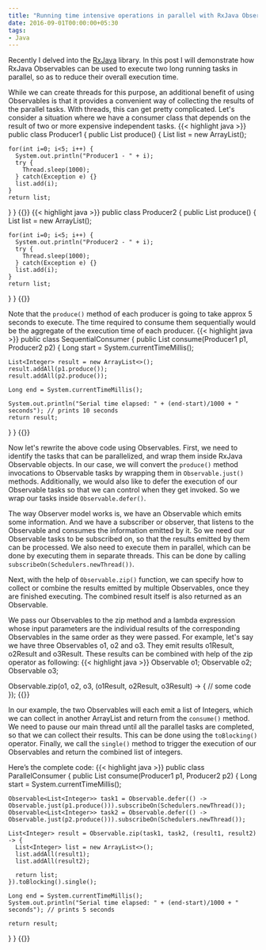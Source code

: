 ```yaml
---
title: "Running time intensive operations in parallel with RxJava Observables"
date: 2016-09-01T00:00:00+05:30
tags:
- Java
---
```

Recently I delved into the [RxJava](https://github.com/ReactiveX/RxJava) library. In this post I will demonstrate how RxJava Observables can be used to execute two long running tasks in parallel, so as to reduce their overall execution time.

While we can create threads for this purpose, an additional benefit of using Observables is that it provides a convenient way of collecting the results of the parallel tasks. With threads, this can get pretty complicated.
Let's consider a situation where we have a consumer class that depends on the result of two or more expensive independent tasks.
{{< highlight java  >}}
public class Producer1 {
  public List<Integer> produce() {
    List<Integer> list = new ArrayList<Integer>();
    
    for(int i=0; i<5; i++) {
      System.out.println("Producer1 - " + i);
      try {
        Thread.sleep(1000);
      } catch(Exception e) {}
      list.add(i);
    }
    return list;
  }
}
{{</highlight>}}
{{< highlight java  >}}
public class Producer2 {
  public List<Integer> produce() {
    List<Integer> list = new ArrayList<Integer>();
    
    for(int i=0; i<5; i++) {
      System.out.println("Producer2 - " + i);
      try {
        Thread.sleep(1000);
      } catch(Exception e) {}
      list.add(i);
    }
    return list;
  }
}
{{</highlight>}}

Note that the `produce()` method of each producer is going to take approx 5 seconds to execute. The time required to consume them sequentially would be the aggregate of the execution time of each producer.
{{< highlight java  >}}
public class SequentialConsumer {
  public List<Integer> consume(Producer1 p1, Producer2 p2) {
    Long start = System.currentTimeMillis();
    
    List<Integer> result = new ArrayList<>();
    result.addAll(p1.produce());
    result.addAll(p2.produce());
    
    Long end = System.currentTimeMillis();
    
    System.out.println("Serial time elapsed: " + (end-start)/1000 + " seconds"); // prints 10 seconds
    return result;
  }
}
{{</highlight>}}

Now let's rewrite the above code using Observables. First, we need to identify the tasks that can be parallelized, and wrap them inside RxJava Observable objects. In our case, we will convert the `produce()` method invocations to Observable tasks by wrapping them in `Observable.just()` methods. Additionally, we would also like to defer the execution of our Observable tasks so that we can control when they get invoked. So we wrap our tasks inside `Observable.defer()`.

The way Observer model works is, we have an Observable which emits some information. And we have a subscriber or observer, that listens to the Observable and consumes the information emitted by it. So we need our Observable tasks to be subscribed on, so that the results emitted by them can be processed. We also need to execute them in parallel, which can be done by executing them in separate threads. This can be done by calling `subscribeOn(Schedulers.newThread())`.

Next, with the help of `Observable.zip()` function, we can specify how to collect or combine the results emitted by multiple Observables, once they are finished executing. The combined result itself is also returned as an Observable.

We pass our Observables to the zip method and a lambda expression whose input parameters are the individual results of the corresponding Observables in the same order as they were passed. For example, let's say we have three Observables o1, o2 and o3. They emit results o1Result, o2Result and o3Result. These results can be combined with help of the zip operator as following:
{{< highlight java  >}}
Observable<Object> o1;
Observable<Object> o2;
Observable<Object> o3;

Observable.zip(o1, o2, o3, (o1Result, o2Result, o3Result) -> {
  // some code
});
{{</highlight>}}

In our example, the two Observables will each emit a list of Integers, which we can collect in another ArrayList and return from the `consume()` method.
We need to pause our main thread until all the parallel tasks are completed, so that we can collect their results. This can be done using the `toBlocking()` operator.
Finally, we  call the `single()` method to trigger the execution of our Observables and return the combined list of integers.

Here’s the complete code:
{{< highlight java  >}}
public class ParallelConsumer {
  public List<Integer> consume(Producer1 p1, Producer2 p2) {
    Long start = System.currentTimeMillis();
    
    Observable<List<Integer>> task1 = Observable.defer(() -> Observable.just(p1.produce())).subscribeOn(Schedulers.newThread());
    Observable<List<Integer>> task2 = Observable.defer(() -> Observable.just(p2.produce())).subscribeOn(Schedulers.newThread());
    
    List<Integer> result = Observable.zip(task1, task2, (result1, result2) -> {
      List<Integer> list = new ArrayList<>();
      list.addAll(result1);
      list.addAll(result2);
      
      return list;
    }).toBlocking().single();
    
    Long end = System.currentTimeMillis();
    System.out.println("Serial time elapsed: " + (end-start)/1000 + " seconds"); // prints 5 seconds
    
    return result;
  }
}
{{</highlight>}}

